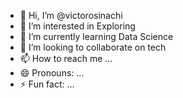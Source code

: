 - 👋 Hi, I’m @victorosinachi
- 👀 I’m interested in Exploring 
- 🌱 I’m currently learning Data Science
- 💞️ I’m looking to collaborate on tech 
- 📫 How to reach me ...
- 😄 Pronouns: ...
- ⚡ Fun fact: ...

<!---
victorosinachi/victorosinachi is a ✨ special ✨ repository because its `README.md` (this file) appears on your GitHub profile.
You can click the Preview link to take a look at your changes.
--->
